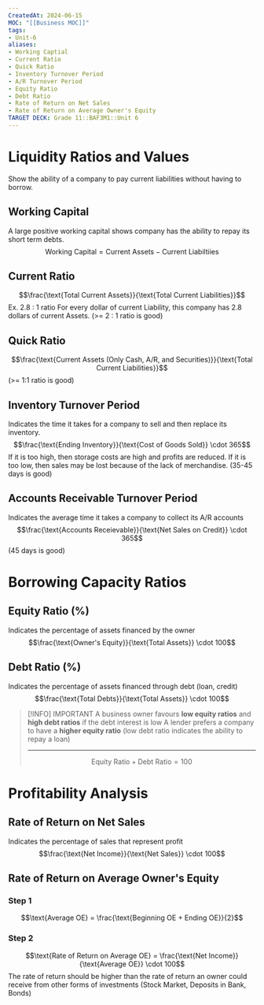 ```yaml
---
CreatedAt: 2024-06-15
MOC: "[[Business MOC]]"
tags:
- Unit-6
aliases:
- Working Captial
- Current Ratio
- Quick Ratio
- Inventory Turnover Period
- A/R Turnover Period
- Equity Ratio
- Debt Ratio
- Rate of Return on Net Sales
- Rate of Return on Average Owner's Equity
TARGET DECK: Grade 11::BAF3M1::Unit 6
---
```


# Liquidity Ratios and Values
Show the ability of a company to pay current liabilities without having to borrow.
<!--ID: 1718469261452-->



## Working Capital
A large positive working capital shows  company has the ability to repay its short term debts.
$$\text{Working Capital} = \text{Current Assets} - \text{Current Liabiltiies}$$
<!--ID: 1718469261489-->


## Current Ratio
$$\frac{\text{Total Current Assets}}{\text{Total Current Liabilities}}$$
Ex. 2.8 : 1 ratio
For every dollar of current Liability, this company has 2.8 dollars of current Assets.
(>= 2 : 1 ratio is good)
<!--ID: 1718469261523-->


## Quick Ratio
$$\frac{\text{Current Assets (Only Cash, A/R, and Securities)}}{\text{Total Current Liabilities}}$$
(>= 1:1 ratio is good)
<!--ID: 1718469261556-->


## Inventory Turnover Period
Indicates the time it takes for a company to sell and then replace its inventory.
$$\frac{\text{Ending Inventory}}{\text{Cost of Goods Sold}} \cdot 365$$
If it is too high, then storage costs are high and profits are reduced. If it is too low, then sales may be lost because of the lack of merchandise.
(35-45 days is good)
<!--ID: 1718469556932-->


## Accounts Receivable Turnover Period
Indicates the average time it takes a company to collect its A/R accounts
$$\frac{\text{Accounts Receievable}}{\text{Net Sales on Credit}} \cdot 365$$
(45 days is good)
<!--ID: 1718469261590-->


# Borrowing Capacity Ratios

## Equity Ratio (%)
Indicates the percentage of assets financed by the owner
$$\frac{\text{Owner's Equity}}{\text{Total Assets}}  \cdot 100$$
<!--ID: 1718469261623-->


## Debt Ratio (%)
Indicates the percentage of assets financed through debt (loan, credit)
$$\frac{\text{Total Debts}}{\text{Total Assets}} \cdot 100$$
> [!INFO] IMPORTANT
> A business owner favours **low equity ratios** and **high debt ratios** if the debt interest is low
> A lender prefers a company to have a **higher equity ratio** (low debt ratio indicates the ability to repay a loan)
> ___
> $$\text{Equity Ratio} + \text{Debt Ratio} = 100$$
<!--ID: 1718469261656-->






# Profitability Analysis

## Rate of Return on Net Sales
Indicates the percentage of sales that represent profit
$$\frac{\text{Net Income}}{\text{Net Sales}} \cdot 100$$
<!--ID: 1718469261689-->


## Rate of Return on Average Owner's Equity
### Step 1
$$\text{Average OE} = \frac{\text{Beginning OE + Ending OE}}{2}$$
### Step 2
$$\text{Rate of Return on Average OE} = \frac{\text{Net Income}}{\text{Average OE}} \cdot 100$$
The rate of return should be higher than the rate of return an owner could receive from other forms of investments (Stock Market, Deposits in Bank, Bonds)
<!--ID: 1718469261723-->

